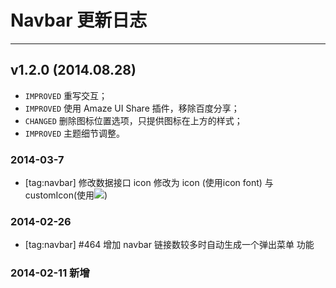 # Navbar 更新日志
---

## v1.2.0 (2014.08.28)

- `IMPROVED` 重写交互；
- `IMPROVED` 使用 Amaze UI Share 插件，移除百度分享；
- `CHANGED` 删除图标位置选项，只提供图标在上方的样式；
- `IMPROVED` 主题细节调整。


### 2014-03-7

 * [tag:navbar] 修改数据接口 icon 修改为 icon (使用icon font) 与 customIcon(使用<img src="上传的图片">)

### 2014-02-26

 * [tag:navbar] #464 增加 navbar 链接数较多时自动生成一个弹出菜单 功能

### 2014-02-11 新增